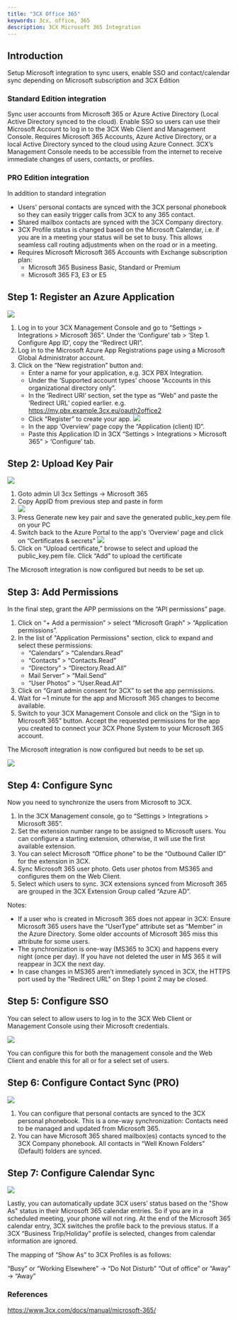 ```yaml
---
title: "3CX Office 365"
keywords: 3cx, office, 365
description: 3CX Microsoft 365 Integration
---
```


## Introduction
Setup Microsoft integration to sync users, enable SSO and contact/calendar sync depending on Microsoft subscription and 3CX Edition

### Standard Edition integration
Sync user accounts from Microsoft 365 or Azure Active Directory (Local Active Directory synced to the cloud).
Enable SSO so users can use their Microsoft Account to log in to the 3CX Web Client and Management Console.
Requires Microsoft 365 Accounts, Azure Active Directory, or a local Active Directory synced to the cloud using Azure Connect.
3CX’s Management Console needs to be accessible from the internet to receive immediate changes of users, contacts, or profiles.

### PRO Edition integration
In addition to standard integration

* Users' personal contacts are synced with the 3CX personal phonebook so they can easily trigger calls from 3CX to any 365 contact.
* Shared mailbox contacts are synced with the 3CX Company directory.
* 3CX Profile status is changed based on the Microsoft Calendar, i.e. if you are in a meeting your status will be set to busy. This allows seamless call routing adjustments when on the road or in a meeting.
* Requires Microsoft Microsoft 365 Accounts with Exchange subscription plan:
  * Microsoft 365 Business Basic, Standard or Premium
  * Microsoft 365 F3, E3 or E5

## Step 1: Register an Azure Application

![](images/3cx_office_03.png)  

1. Log in to your 3CX Management Console and go to “Settings > Integrations > Microsoft 365”. Under the ‘Configure’ tab > ‘Step 1. Configure App ID’, copy the “Redirect URI”.
2. Log in to the Microsoft Azure App Registrations page using a Microsoft Global Administrator account.
3. Click on the “New registration” button and:
   * Enter a name for your application, e.g. 3CX PBX Integration.
   * Under the ‘Supported account types’ choose “Accounts in this organizational directory only”.
   * In the ‘Redirect URI’ section, set the type as “Web” and paste the ‘Redirect URL’ copied earlier. e.g. https://my.pbx.example.3cx.eu/oauth2office2
   * Click “Register” to create your app.
    ![](images/3cx_office_04.png)  
   * In the app ‘Overview’ page copy the “Application (client) ID”.
   * Paste this Application ID in 3CX “Settings > Integrations > Microsoft 365” > ‘Configure’ tab.

## Step 2: Upload Key Pair

![](images/3cx_office_06.png)  
1. Goto admin UI 3cx Settings -> Microsoft 365 
2. Copy AppID from previous step and paste in form  
   ![](images/3cx_office_05.png)  
3. Press Generate new key pair and save the generated public_key.pem file on your PC
4. Switch back to the Azure Portal to the app's ‘Overview’ page and click on “Certificates & secrets” 
   ![](images/3cx_office_08.png)
5. Click on “Upload certificate,” browse to select and upload the public_key.pem file. Click “Add” to upload the certificate

The Microsoft integration is now configured but needs to be set up.  

## Step 3: Add Permissions

In the final step, grant the APP permissions on the “API permissions” page.

1. Click on “+ Add a permission” > select “Microsoft Graph” > “Application permissions”.
2. In the list of "Application Permissions" section, click to expand and select these permissions:
   * “Calendars” > “Calendars.Read”
   * “Contacts” > “Contacts.Read”
   * “Directory” > “Directory.Read.All”
   * Mail Server” > “Mail.Send”
   * “User Photos” > “User.Read.All”
3. Click on “Grant admin consent for 3CX” to set the app permissions.
4. Wait for ~1 minute for the app and Microsoft 365 changes to become available.
5. Switch to your 3CX Management Console and click on the “Sign in to Microsoft 365” button. Accept the requested permissions for the app you created to connect your 3CX Phone System to your Microsoft 365 account.

The Microsoft integration is now configured but needs to be set up.

![](images/3cx_office_01.png)

## Step 4: Configure Sync
Now you need to synchronize the users from Microsoft to 3CX.

1. In the 3CX Management console, go to “Settings > Integrations > Microsoft 365”.
2. Set the extension number range to be assigned to Microsoft users. You can configure a starting extension, otherwise, it will use the first available extension.
3. You can select Microsoft “Office phone” to be the “Outbound Caller ID” for the extension in 3CX.
4. Sync Microsoft 365 user photo. Gets user photos from MS365 and configures them on the Web Client.
5. Select which users to sync. 3CX extensions synced from Microsoft 365 are grouped in the 3CX Extension Group called “Azure AD”.

Notes:

* If a user who is created in Microsoft 365 does not appear in 3CX: Ensure Microsoft 365 users have the “UserType” attribute set as “Member” in the Azure Directory. Some older accounts of Microsoft 365 miss this attribute for some users.
* The synchronization is one-way (MS365 to 3CX) and happens every night (once per day). If you have not deleted the user in MS 365 it will reappear in 3CX the next day.
* In case changes in MS365 aren’t immediately synced in 3CX, the HTTPS port used by the "Redirect URL" on Step 1 point 2 may be closed.

## Step 5: Configure SSO

You can select to allow users to log in to the 3CX Web Client or Management Console using their Microsoft credentials.

![](images/3cx_office_sso.png)

You can configure this for both the management console and the Web Client and enable this for all or for a select set of users.

## Step 6: Configure Contact Sync (PRO)

![](images/3cx_office_contact_sync.png)

1. You can configure that personal contacts are synced to the 3CX personal phonebook. This is a one-way synchronization: Contacts need to be managed and updated from Microsoft 365.
2. You can have Microsoft 365 shared mailbox(es) contacts synced to the 3CX Company phonebook. All contacts in “Well Known Folders” (Default) folders are synced.

## Step 7: Configure Calendar Sync

![](images/3cx_office_calendar_sync.png)

Lastly, you can automatically update 3CX users’ status based on the "Show As" status in their Microsoft 365 calendar entries. So if you are in a scheduled meeting, your phone will not ring. At the end of the Microsoft 365 calendar entry, 3CX switches the profile back to the previous status. If a 3CX “Business Trip/Holiday” profile is selected, changes from calendar information are ignored.

The mapping of “Show As” to 3CX Profiles is as follows:

“Busy” or “Working Elsewhere”        → “Do Not Disturb”
“Out of office” or “Away”                 → “Away”

### References 
https://www.3cx.com/docs/manual/microsoft-365/